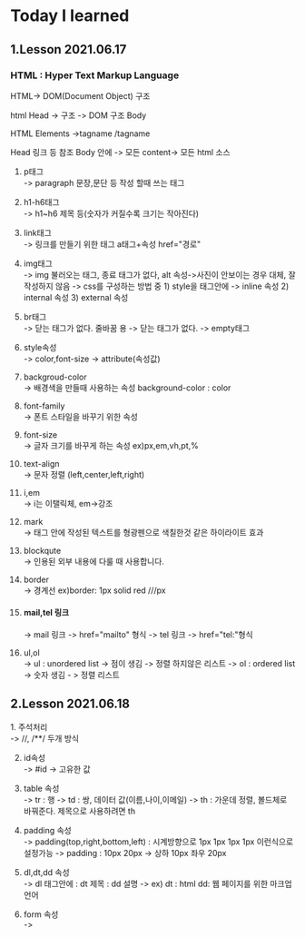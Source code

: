 <h1>Today I learned</h1>
<h2>1.Lesson 2021.06.17</h2>
<h3> HTML : Hyper Text Markup Language</h3>
HTML-> DOM(Document Object) 구조

html
Head -> 구조 -> DOM 구조
Body

HTML Elements
->tagname /tagname

Head 링크 등 참조
Body 안에 -> 모든 content-> 모든 html 소스

1. p태그<br>
   -> paragraph 문장,문단 등 작성 할때 쓰는 태그

2. h1-h6태그<br>
   -> h1~h6 제목 등(숫자가 커질수록 크기는 작아진다)

3. link태그<br>
   -> 링크를 만들기 위한 태그 a태그+속성 href="경로"

4. img태그<br>
   -> img 불러오는 태그, 종료 태그가 없다, alt 속성->사진이 안보이는 경우 대체, 잘 작성하지 않음
   -> css를 구성하는 방법 중 1) style을 태그안에 -> inline 속성 2) internal 속성 3) external 속성

5. br태그<br>
   -> 닫는 태그가 없다. 줄바꿈 용
   -> 닫는 태그가 없다. -> empty태그

6. style속성 <br>
   -> color,font-size -> attribute(속성값)

7. backgroud-color<br>
   -> 배경색을 만들때 사용하는 속성 background-color : color

8. font-family<br>
   -> 폰트 스타일을 바꾸기 위한 속성

9. font-size<br>
   -> 글자 크기를 바꾸게 하는 속성 ex)px,em,vh,pt,%

10. text-align<br>
    -> 문자 정렬 (left,center,left,right)

11. i,em<br>
    -> i는 이탤릭체, em->강조

12. mark<br>
    -> 태그 안에 작성된 텍스트를 형광펜으로 색칠한것 같은 하이라이트 효과

13. blockqute<br>
    -> 인용된 외부 내용에 다룰 때 사용합니다.

14. border<br>
    -> 경계선 ex)border: 1px solid red ///px

15. <h4>mail,tel 링크</h4>
    -> mail 링크 -> href="mailto" 형식 
    -> tel 링크 -> href="tel:"형식

16. ul,ol<br>
    -> ul : unordered list -> 점이 생김 -> 정렬 하지않은 리스트
    -> ol : ordered list -> 숫자 생김 - > 정렬 리스트

<h2>2.Lesson 2021.06.18</h2>
1.  주석처리<br>
    -> //, /**/ 두개 방식

2. id속성<br>
   -> #id -> 고유한 값

3. table 속성<br>
   -> tr : 행
   -> td : 쌍, 데이터 값(이름,나이,이메일)
   -> th : 가운데 정렬, 볼드체로 바꿔준다. 제목으로 사용하려면 th

4. padding 속성<br>
   -> padding(top,right,bottom,left) : 시계방향으로 1px 1px 1px 1px 이런식으로 설정가능
   -> padding : 10px 20px -> 상하 10px 좌우 20px

5. dl,dt,dd 속성 <br>
   -> dl 태그안에 : dt 제목 : dd 설명
   -> ex) dt : html dd: 웹 페이지를 위한 마크업 언어

6. form 속성<br>
   ->
```jsx

```
